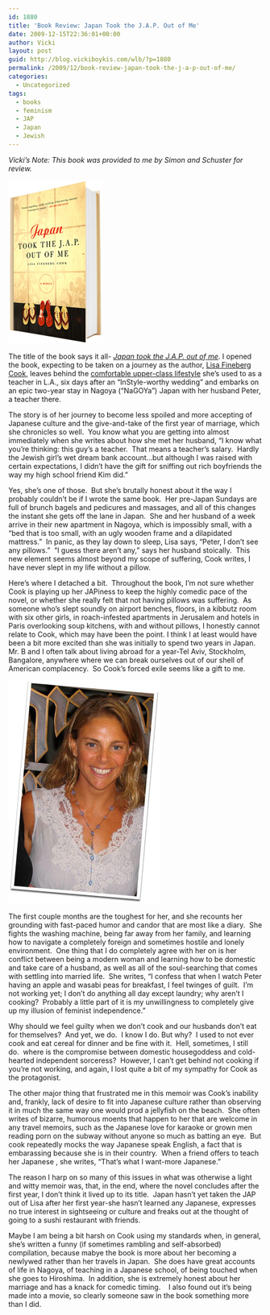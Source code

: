 ```yaml
---
id: 1880
title: 'Book Review: Japan Took the J.A.P. Out of Me'
date: 2009-12-15T22:36:01+00:00
author: Vicki
layout: post
guid: http://blog.vickiboykis.com/wlb/?p=1880
permalink: /2009/12/book-review-japan-took-the-j-a-p-out-of-me/
categories:
  - Uncategorized
tags:
  - books
  - feminism
  - JAP
  - Japan
  - Jewish
---
```

_Vicki&#8217;s Note: This book was provided to me by Simon and Schuster for review._ 

[<img class="aligncenter size-full wp-image-1893" title="japan jap" src="https://raw.githubusercontent.com/veekaybee/wlb/gh-pages/assets/images/2009/12/japan-jap.png" alt="japan jap" width="188" height="325" />](https://raw.githubusercontent.com/veekaybee/wlb/gh-pages/assets/images/2009/12/japan-jap.png)

The title of the book says it all- [_Japan took the J.A.P. out of me_](http://www.amazon.com/Japan-Took-J-P-Out/dp/1439110034). I opened the book, expecting to be taken on a journey as the author, [Lisa Fineberg Cook](http://www.lisafinebergcook.com/), leaves behind the [comfortable upper-class lifestyle](http://en.wikipedia.org/wiki/Jewish-American_princess) she&#8217;s used to as a teacher in L.A., six days after an &#8220;InStyle-worthy wedding&#8221; and embarks on an epic two-year stay in Nagoya (&#8220;NaGOYa&#8221;) Japan with her husband Peter, a teacher there.

The story is of her journey to become less spoiled and more accepting of Japanese culture and the give-and-take of the first year of marriage, which she chronicles so well.  You know what you are getting into almost immediately when she writes about how she met her husband, &#8220;I know what you&#8217;re thinking: this guy&#8217;s a teacher.  That means a teacher&#8217;s salary.  Hardly the Jewish girl&#8217;s wet dream bank account&#8230;but although I was raised with certain expectations, I didn&#8217;t have the gift for sniffing out rich boyfriends the way my high school friend Kim did.&#8221;

Yes, she&#8217;s one of those.  But she&#8217;s brutally honest about it the way I probably couldn&#8217;t be if I wrote the same book.  Her pre-Japan Sundays are full of brunch bagels and pedicures and massages, and all of this changes the instant she gets off the lane in Japan.  She and her husband of a week arrive in their new apartment in Nagoya, which is impossibly small, with a &#8220;bed that is too small, with an ugly wooden frame and a dilapidated mattress.&#8221;  In panic, as they lay down to sleep, Lisa says, &#8220;Peter, I don&#8217;t see any pillows.&#8221;  &#8220;I guess there aren&#8217;t any,&#8221; says her husband stoically.  This new element seems almost beyond my scope of suffering, Cook writes, I have never slept in my life without a pillow.

Here&#8217;s where I detached a bit.  Throughout the book, I&#8217;m not sure whether Cook is playing up her JAPiness to keep the highly comedic pace of the novel, or whether she really felt that not having pillows was suffering.  As someone who&#8217;s slept soundly on airport benches, floors, in a kibbutz room with six other girls, in roach-infested apartments in Jerusalem and hotels in Paris overlooking soup kitchens, with and without pillows, I honestly cannot relate to Cook, which may have been the point. I think I at least would have been a bit more excited than she was initially to spend two years in Japan.  Mr. B and I often talk about living abroad for a year-Tel Aviv, Stockholm, Bangalore, anywhere where we can break ourselves out of our shell of American complacency.  So Cook&#8217;s forced exile seems like a gift to me.

[<img class="aligncenter size-full wp-image-1895" title="lisafeinbergcook" src="https://raw.githubusercontent.com/veekaybee/wlb/gh-pages/assets/images/2009/12/lisafeinbergcook.jpg" alt="lisafeinbergcook" width="301" height="444" />](https://raw.githubusercontent.com/veekaybee/wlb/gh-pages/assets/images/2009/12/lisafeinbergcook.jpg)

The first couple months are the toughest for her, and she recounts her grounding with fast-paced humor and candor that are most like a diary.  She fights the washing machine, being far away from her family, and learning how to navigate a completely foreign and sometimes hostile and lonely environment.  One thing that I do completely agree with her on is her conflict between being a modern woman and learning how to be domestic and take care of a husband, as well as all of the soul-searching that comes with settling into married life.  She writes, &#8220;I confess that when I watch Peter having an apple and wasabi peas for breakfast, I feel twinges of guilt.  I&#8217;m not working yet; I don&#8217;t do anything all day except laundry; why aren&#8217;t I cooking?  Probably a little part of it is my unwillingness to completely give up my illusion of feminist independence.&#8221;

Why should we feel guilty when we don&#8217;t cook and our husbands don&#8217;t eat for themselves?  And yet, we do.  I know I do. But why?  I used to not ever cook and eat cereal for dinner and be fine with it.  Hell, sometimes, I still do.  where is the compromise between domestic housegoddess and cold-hearted independent sorceress?  However, I can&#8217;t get behind not cooking if you&#8217;re not working, and again, I lost quite a bit of my sympathy for Cook as the protagonist.

The other major thing that frustrated me in this memoir was Cook&#8217;s inability and, frankly, lack of desire to fit into Japanese culture rather than observing it in much the same way one would prod a jellyfish on the beach.  She often writes of bizarre, humorous moents that happen to her that are welcome in any travel memoirs, such as the Japanese love for karaoke or grown men reading porn on the subway without anyone so much as batting an eye.  But cook repeatedly mocks the way Japanese speak English, a fact that is embarassing because she is in their country.  When a friend offers to teach her Japanese , she writes, &#8220;That&#8217;s what I want-more Japanese.&#8221;

The reason I harp on so many of this issues in what was otherwise a light and witty memoir was, that, in the end, where the novel concludes after the first year, I don&#8217;t think it lived up to its title.  Japan hasn&#8217;t yet taken the JAP out of Lisa after her first year-she hasn&#8217;t learned any Japanese, expresses no true interest in sightseeing or culture and freaks out at the thought of going to a sushi restaurant with friends.

Maybe I am being a bit harsh on Cook using my standards when, in general, she&#8217;s written a funny (if sometimes rambling and self-absorbed) compilation, because mabye the book is more about her becoming a newlywed rather than her travels in Japan.  She does have great accounts of life in Nagoya, of teaching in a Japanese school, of being touched when she goes to Hiroshima.  In addition, she is extremely honest about her marriage and has a knack for comedic timing.    I also found out it&#8217;s being made into a movie, so clearly someone saw in the book something more than I did.